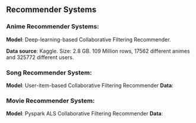 ## Recommender Systems

### Anime Recommender Systems:
**Model**: Deep-learning-based Collaborative Filtering Recommender.

**Data source**: Kaggle. Size: 2.8 GB. 109 Million rows, 17562 different animes and 325772 different users.


### Song Recommender System:
**Model**: User-item-based Collaborative Filtering Recommender
**Data**: 


### Movie Recommender System:
**Model**: Pyspark ALS Collaborative Filtering Recommender
**Data**: 

